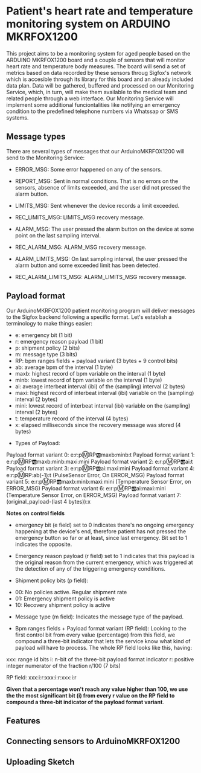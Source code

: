 
# Patient's heart rate and temperature monitoring system on ARDUINO MKRFOX1200

This project aims to be a monitoring system for aged people based on the ARDUINO MKRFOX1200 board and a couple of sensors that will monitor heart 
rate and temperature body measures. The board will send a set of metrics based on data recorded by these sensors throug Sigfox's network which is 
accesible through its library for this board and an already included data plan. Data will be gathered, buffered and processed on our Monitoring Service, which, in turn, will make them available to the medical team and related people through a web interface. Our Monitoring Service will implement some additional funciontalities like notifying an emergency condition to the predefined telephone numbers via Whatssap or SMS systems.


## Message types

There are several types of messages that our ArduinoMKRFOX1200 will send to the Monitoring Service:

- ERROR_MSG: Some error happened on any of the sensors.

- REPORT_MSG: Sent in normal conditions. That is no errors on the sensors, absence of limits exceeded, and the user did not pressed the alarm 
button.

- LIMITS_MSG: Sent whenever the device records a limit exceeded.

- REC_LIMITS_MSG: LIMITS_MSG recovery message.

- ALARM_MSG: The user pressed the alarm button on the device at some point on the last sampling interval.

- REC_ALARM_MSG: ALARM_MSG recovery message.

- ALARM_LIMITS_MSG: On last sampling interval, the user pressed the alarm button and some exceeded limit has been detected.

- REC_ALARM_LIMITS_MSG: ALARM_LIMITS_MSG recovery message.


## Payload format

Our ArduinoMKRFOX1200 patient monitoring program will deliver messages to the Sigfox backend following a specific format. Let's establish a terminology to make things easier:

- e: emergency bit (1 bit)
- r: emergency reason payload (1 bit)
- p: shipment policy (2 bits)
- m: message type (3 bits)
- RP: bpm ranges fields + payload variant (3 bytes + 9 control bits)
- ab: average bpm of the interval (1 byte)
- maxb: highest record of bpm variable on the interval (1 byte)
- minb: lowest record of bpm variable on the interval (1 byte)
- ai: average interbeat interval (ibi) of the (sampling) interval (2 bytes)
- maxi: highest record of interbeat interval (ibi) variable on the (sampling) interval (2 bytes)
- mini: lowest record of interbeat interval (ibi) variable on the (sampling) interval (2 bytes)
- t: temperature record of the interval (4 bytes)
- x: elapsed milliseconds since the recovery message was stored (4 bytes)

* Types of Payload:

Payload format variant 0:  e:r:p:m:RP:ab:maxb:minb:t
Payload format variant 1:  e:r:p:m:RP:ab:maxb:minb:maxi:mini
Payload format variant 2:  e:r:p:m:RP:ab:ai:t
Payload format variant 3:  e:r:p:m:RP:ab:ai:maxi:mini
Payload format variant 4:  e:r:p:m:RP:ab(-1):t (PulseSensor Error, On ERROR_MSG)
Payload format variant 5:  e:r:p:m:RP:ab:maxb:minb:maxi:mini (Temperature Sensor Error, on ERROR_MSG)
Payload format variant 6:  e:r:p:m:RP:ab:ai:maxi:mini (Temperature Sensor Error, on ERROR_MSG)
Payload format variant 7:  (original_payload-(last 4 bytes)):x


**Notes on control fields**

- emergency bit (e field) set to 0 indicates there's no ongoing emergency happening at the device's end, therefore patient has not pressed the emergency button so far or at least, since last emergency. Bit set to 1 indicates the opposite.

- Emergency reason payload (r field) set to 1 indicates that this payload is the original reason from the current emergency, which was triggered at the detection of any of the triggering emergency conditions.

- Shipment policy bits (p field):

* 00: No policies active. Regular shipment rate
* 01: Emergency shipment policy is active
* 10: Recovery shipment policy is active

- Message type (m field): Indicates the message type of the payload.

- Bpm ranges fields + Payload format variant (RP field): Looking to the first control bit from every value (percentage) from this field, we compound a three-bit indicator that lets the service know what kind of payload will have to process. The whole RP field looks like this, having:

xxx: range id bits
i: n-bit of the three-bit payload format indicator
r: positive integer numerator of the fraction r/100 (7 bits)

RP field: xxx:i:r:xxx:i:r:xxx:i:r


**Given that a percentage won't reach any value higher than 100, we use the the most significant bit (i) from every r value on the RP field to compound a three-bit indicator of the payload format variant**.


## Features


## Connecting sensors to ArduinoMKRFOX1200


##  Uploading Sketch

